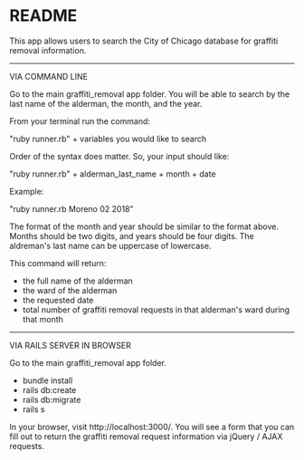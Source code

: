 # README

This app allows users to search the City of Chicago database for graffiti removal information. 

____________________________________________________
VIA COMMAND LINE

Go to the main graffiti_removal app folder. You will be able to search by the last name of the alderman, the month, and the year. 

From your terminal run the command: 

"ruby runner.rb" + variables you would like to search

Order of the syntax does matter. So, your input should like: 

"ruby runner.rb" + alderman_last_name + month + date

Example: 

"ruby runner.rb Moreno 02 2018"

The format of the month and year should be similar to the format above. Months should be two digits, and years should be four digits. The aldreman's last name can be uppercase of lowercase.

This command will return: 
- the full name of the alderman
- the ward of the alderman
- the requested date
- total number of graffiti removal requests in that alderman's ward during that month


____________________________________________________
VIA RAILS SERVER IN BROWSER

Go to the main graffiti_removal app folder.

- bundle install
- rails db:create
- rails db:migrate
- rails s

In your browser, visit http://localhost:3000/. You will see a form that you can fill out to return the graffiti removal request information via jQuery / AJAX requests.








